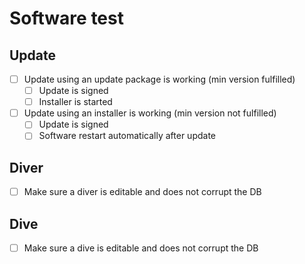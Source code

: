 # Software test

## Update
- [ ] Update using an update package is working (min version fulfilled)
  - [ ] Update is signed
  - [ ] Installer is started
- [ ] Update using an installer is working (min version not fulfilled)
  - [ ] Update is signed
  - [ ] Software restart automatically after update

## Diver
- [ ] Make sure a diver is editable and does not corrupt the DB

## Dive
- [ ] Make sure a dive is editable and does not corrupt the DB
